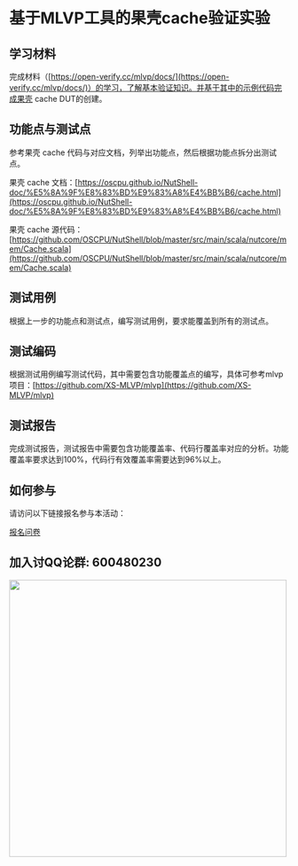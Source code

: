 # 基于MLVP工具的果壳cache验证实验

## 学习材料

完成材料（[https://open-verify.cc/mlvp/docs/](https://open-verify.cc/mlvp/docs/)）的学习，了解基本验证知识。并基于其中的示例代码完成果壳 cache DUT的创建。

## 功能点与测试点

参考果壳 cache 代码与对应文档，列举出功能点，然后根据功能点拆分出测试点。

果壳 cache 文档：[https://oscpu.github.io/NutShell-doc/%E5%8A%9F%E8%83%BD%E9%83%A8%E4%BB%B6/cache.html](https://oscpu.github.io/NutShell-doc/%E5%8A%9F%E8%83%BD%E9%83%A8%E4%BB%B6/cache.html)

果壳 cache 源代码：[https://github.com/OSCPU/NutShell/blob/master/src/main/scala/nutcore/mem/Cache.scala](https://github.com/OSCPU/NutShell/blob/master/src/main/scala/nutcore/mem/Cache.scala)


## 测试用例

根据上一步的功能点和测试点，编写测试用例，要求能覆盖到所有的测试点。


## 测试编码

根据测试用例编写测试代码，其中需要包含功能覆盖点的编写，具体可参考mlvp项目：[https://github.com/XS-MLVP/mlvp](https://github.com/XS-MLVP/mlvp)

## 测试报告

完成测试报告，测试报告中需要包含功能覆盖率、代码行覆盖率对应的分析。功能覆盖率要求达到100%，代码行有效覆盖率需要达到96%以上。

## 如何参与

请访问以下链接报名参与本活动：

[报名问卷](https://iz9a87wn37.feishu.cn/share/base/form/shrcnwpiyWaVUzyo47QdPBGy5Yd)


## 加入讨QQ论群: 600480230

<image src="/.github/image/600480230.jpg" alter="600480230" width=500px />